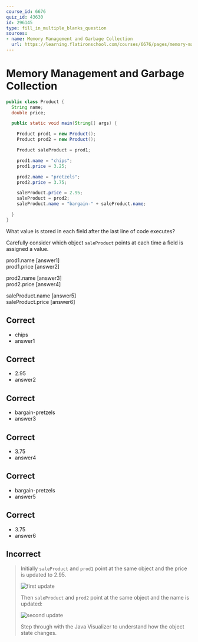 ```yaml
---
course_id: 6676
quiz_id: 43630
id: 296145
type: fill_in_multiple_blanks_question
sources:
- name: Memory Management and Garbage Collection
  url: https://learning.flatironschool.com/courses/6676/pages/memory-management-and-garbage-collection
---
```


# Memory Management and Garbage Collection

```java
public class Product {
  String name;
  double price;

  public static void main(String[] args) {

    Product prod1 = new Product();
    Product prod2 = new Product();

    Product saleProduct = prod1;

    prod1.name = "chips";
    prod1.price = 3.25;

    prod2.name = "pretzels";
    prod2.price = 3.75;

    saleProduct.price = 2.95;
    saleProduct = prod2;
    saleProduct.name = "bargain-" + saleProduct.name;

  }
}
```

What value is stored in each field after the last line of code executes?

Carefully consider which object `saleProduct` points at each time a field
is assigned a value.

prod1.name [answer1]  
prod1.price [answer2]

prod2.name [answer3]  
prod2.price [answer4]

saleProduct.name [answer5]  
saleProduct.price [answer6]

## Correct

- chips
- answer1

## Correct

- 2.95
- answer2


## Correct

- bargain-pretzels
- answer3

## Correct

- 3.75
- answer4

## Correct

- bargain-pretzels
- answer5

## Correct

- 3.75
- answer6

## Incorrect


> Initially `saleProduct` and `prod1`  point at the same object and the price is updated to 2.95.
>
> ![first update](https://curriculum-content.s3.amazonaws.com/6676/java-mod2-oop-fundamentals/quiz2_q09a.png)
>
> Then `saleProduct` and `prod2` point at the same object and the name is updated:
> 
> ![second update](https://curriculum-content.s3.amazonaws.com/6676/java-mod2-oop-fundamentals/quiz2_q09b.png)
> 
> Step through with the Java Visualizer to understand how the object state changes.
